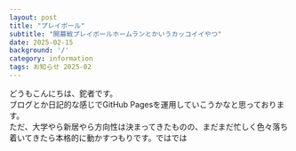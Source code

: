 ```yaml
---
layout: post
title: "プレイボール"
subtitle: "開幕戦プレイボールホームランとかいうカッコイイやつ"
date: 2025-02-15
background: '/'
category: information
tags: お知らせ 2025-02
---
```

<p>どうもこんにちは、鉈者です。<br>ブログとか日記的な感じでGitHub Pagesを運用していこうかなと思っております。<br>ただ、大学やら新居やら方向性は決まってきたものの、まだまだ忙しく色々落ち着いてきたら本格的に動かすつもりです。ではでは</p>